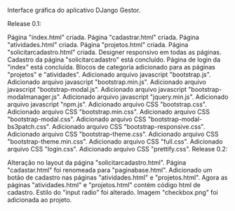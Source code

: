 Interface gráfica do aplicativo DJango Gestor.

Release 0.1:

Página "index.html" criada.
Página "cadastrar.html" criada.
Página "atividades.html" criada.
Página "projetos.html" criada.
Página "solicitarcadastro.html" criada.
Designer responsivo em todas as páginas.
Cadastro da página "solicitarcadastro" está concluído.
Página de login da "index" está concluída.
Blocos de categoria adicionado para as páginas "projetos" e "atividades".
Adicionado arquivo javascript "bootstrap.js".
Adicionado arquivo javascript "bootstrap.min.js".
Adicionado arquivo javascript "bootstrap-modal.js".
Adicionado arquivo javascript "bootstrap-modalmanager.js".
Adicionado arquivo javascript "jquery.min.js".
Adicionado arquivo javascript "npm.js".
Adicionado arquivo CSS "bootstrap.css".
Adicionado arquivo CSS "bootstrap.min.css".
Adicionado arquivo CSS "bootstrap-modal.css".
Adicionado arquivo CSS "bootstrap-modal-bs3patch.css".
Adicionado arquivo CSS "bootstrap-responsive.css".
Adicionado arquivo CSS "bootstrap-theme.css".
Adicionado arquivo CSS "bootstrap-theme.min.css".
Adicionado arquivo CSS "full.css".
Adicionado arquivo CSS "login.css".
Adicionado arquivo CSS "prettify.css".
Release 0.2:

Alteração no layout da página "solicitarcadastro.html".
Página "cadastar.html" foi renomeada para "paginabase.html".
Adicionado um botão de cadastro nas páginas "atividades.html" e "projetos.html".
Agora as páginas "atividades.html" e "projetos.html" contém código html de cadastro.
Estilo do "input radio" foi alterado.
Imagem "checkbox.png" foi adicionada ao projeto.
